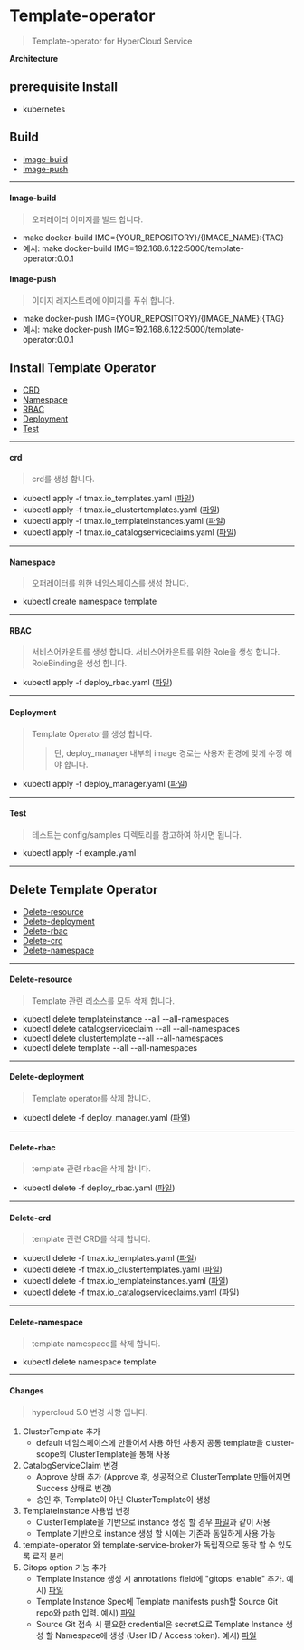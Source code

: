 # Template-operator

> Template-operator for HyperCloud Service

**Architecture**

## prerequisite Install
- kubernetes

## Build
- [Image-build](#image-build)
- [Image-push](#image-push)

---

#### Image-build
> 오퍼레이터 이미지를 빌드 합니다.
- make docker-build IMG={YOUR_REPOSITORY}/{IMAGE_NAME}:{TAG}
- 예시: make docker-build IMG=192.168.6.122:5000/template-operator:0.0.1

#### Image-push
> 이미지 레지스트리에 이미지를 푸쉬 합니다.
- make docker-push IMG={YOUR_REPOSITORY}/{IMAGE_NAME}:{TAG}
- 예시: make docker-push IMG=192.168.6.122:5000/template-operator:0.0.1

## Install Template Operator

- [CRD](#crd)
- [Namespace](#namespace)
- [RBAC](#RBAC)
- [Deployment](#deployment)
- [Test](#test)

---

#### crd
> crd를 생성 합니다.
- kubectl apply -f tmax.io_templates.yaml ([파일](./config/crd/bases/tmax.io_templates.yaml))
- kubectl apply -f tmax.io_clustertemplates.yaml ([파일](./config/crd/bases/tmax.io_clustertemplates.yaml))
- kubectl apply -f tmax.io_templateinstances.yaml ([파일](./config/crd/bases/tmax.io_templateinstances.yaml))
- kubectl apply -f tmax.io_catalogserviceclaims.yaml ([파일](./config/crd/bases/tmax.io_catalogserviceclaims.yaml))

---

#### Namespace
> 오퍼레이터를 위한 네임스페이스를 생성 합니다.
- kubectl create namespace template

---

#### RBAC
> 서비스어카운트를 생성 합니다.
> 서비스어카운트를 위한 Role을 생성 합니다.
> RoleBinding을 생성 합니다.
- kubectl apply -f deploy_rbac.yaml ([파일](./config/rbac/deploy_admin_rbac.yaml))

---

#### Deployment
> Template Operator를 생성 합니다.
>> 단, deploy_manager 내부의 image 경로는 사용자 환경에 맞게 수정 해야 합니다.
- kubectl apply -f deploy_manager.yaml ([파일](./config/manager/deploy_manager.yaml))

---

#### Test
> 테스트는 config/samples 디렉토리를 참고하여 하시면 됩니다.
- kubectl apply -f example.yaml

---

## Delete Template Operator

- [Delete-resource](#Delete-resource)
- [Delete-deployment](#Delete-deployment)
- [Delete-rbac](#Delete-rbac)
- [Delete-crd](#Delete-crd)
- [Delete-namespace](#Delete-namespace)

---

#### Delete-resource
> Template 관련 리소스를 모두 삭제 합니다.
- kubectl delete templateinstance --all --all-namespaces
- kubectl delete catalogserviceclaim --all --all-namespaces
- kubectl delete clustertemplate --all --all-namespaces
- kubectl delete template --all --all-namespaces

---

#### Delete-deployment
> Template operator를 삭제 합니다.
- kubectl delete -f deploy_manager.yaml ([파일](./config/manager/deploy_manager.yaml))

---

#### Delete-rbac
> template 관련 rbac을 삭제 합니다.
- kubectl delete -f deploy_rbac.yaml ([파일](./config/rbac/deploy_admin_rbac.yaml))

---

#### Delete-crd
> template 관련 CRD를 삭제 합니다.
- kubectl delete -f tmax.io_templates.yaml ([파일](./config/crd/bases/tmax.io_templates.yaml))
- kubectl delete -f tmax.io_clustertemplates.yaml ([파일](./config/crd/bases/tmax.io_clustertemplates.yaml))
- kubectl delete -f tmax.io_templateinstances.yaml ([파일](./config/crd/bases/tmax.io_templateinstances.yaml))
- kubectl delete -f tmax.io_catalogserviceclaims.yaml ([파일](./config/crd/bases/tmax.io_catalogserviceclaims.yaml))

---

#### Delete-namespace
> template namespace를 삭제 합니다.
- kubectl delete namespace template 

---

#### Changes
> hypercloud 5.0 변경 사항 입니다.
1. ClusterTemplate 추가
    - default 네임스페이스에 만들어서 사용 하던 사용자 공통 template을 cluster-scope의 ClusterTemplate을 통해 사용
2. CatalogServiceClaim 변경
    - Approve 상태 추가 (Approve 후, 성공적으로 ClusterTemplate 만들어지면 Success 상태로 변경)
    - 승인 후, Template이 아닌 ClusterTemplate이 생성
3. TemplateInstance 사용법 변경
    - ClusterTemplate을 기반으로 instance 생성 할 경우 [파일](./config/samples/cluster-example-template-instance.yaml)과 같이 사용
    - Template 기반으로 instance 생성 할 시에는 기존과 동일하게 사용 가능
4. template-operator 와 template-service-broker가 독립적으로 동작 할 수 있도록 로직 분리 
5. Gitops option 기능 추가
    - Template Instance 생성 시 annotations field에 "gitops: enable" 추가. 예시) [파일](./config/samples/gitops-example-instance.yaml)
    - Template Instance Spec에 Template manifests push할 Source Git repo와 path 입력. 예시) [파일](./config/samples/gitops-example-instance.yaml)
    - Source Git 접속 시 필요한 credential은 secret으로 Template Instance 생성 할 Namespace에 생성 (User ID / Access token). 예시) [파일](./config/samples/secret.yaml)
